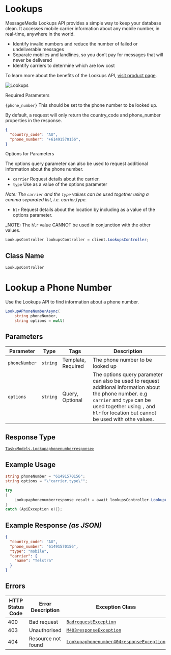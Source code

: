 # Lookups

MessageMedia Lookups API provides a simple way to keep your database clean. It accesses mobile carrier information about any mobile number, in real-time, anywhere in the world.

* Identify invalid numbers and reduce the number of failed or undeliverable messages
* Separate mobiles and landlines, so you don’t pay for messages that will never be delivered
* Identify carriers to determine which are low cost

To learn more about the benefits of the Lookups API, [visit product page](https://www.messagemedia.com/au/feature/lookups/).

![Lookups](https://developers.messagemedia.com/wp-content/uploads/2017/11/lookups-api.png)

Required Parameters

`{phone_number}`
This should be set to the phone number to be looked up.

By default, a request will only return the country_code and phone_number properties in the response.

```json
{
  "country_code": "AU",
  "phone_number": "+61491570156",
}
```

Options for Parameters

The options query parameter can also be used to request additional information about the phone number.

* `carrier` Request details about the carrier.
* `type` Use as a value of the options parameter

_Note: The `carrier` and the `type` values can be used together using a comma separated list, i.e. carrier,type._

* `hlr` Request details about the location by including as a value of the options parameter.

_NOTE: The `hlr` value CANNOT be used in conjunction with the other values.

```csharp
LookupsController lookupsController = client.LookupsController;
```

## Class Name

`LookupsController`


# Lookup a Phone Number

Use the Lookups API to find information about a phone number.

```csharp
LookupAPhoneNumberAsync(
    string phoneNumber,
    string options = null)
```

## Parameters

| Parameter | Type | Tags | Description |
|  --- | --- | --- | --- |
| `phoneNumber` | `string` | Template, Required | The phone number to be looked up |
| `options` | `string` | Query, Optional | The options query parameter can also be used to request additional information about the phone number. e.g `carrier` and `type` can be used together using `,` and `hlr`  for location but cannot be used  with othe values. |

## Response Type

[`Task<Models.Lookupaphonenumberresponse>`](/doc/models/lookupaphonenumberresponse.md)

## Example Usage

```csharp
string phoneNumber = "61491570156";
string options = "\"carrier,type\"";

try
{
    Lookupaphonenumberresponse result = await lookupsController.LookupAPhoneNumberAsync(phoneNumber, options);
}
catch (ApiException e){};
```

## Example Response *(as JSON)*

```json
{
  "country_code": "AU",
  "phone_number": "61491570156",
  "type": "mobile",
  "carrier": {
    "name": "Telstra"
  }
}
```

## Errors

| HTTP Status Code | Error Description | Exception Class |
|  --- | --- | --- |
| 400 | Bad request | [`BadrequestException`](/doc/models/badrequest-exception.md) |
| 403 | Unauthorised | [`M403responseException`](/doc/models/m403-response-exception.md) |
| 404 | Resource not found | [`Lookupaphonenumber404responseException`](/doc/models/lookupaphonenumber-404-response-exception.md) |


